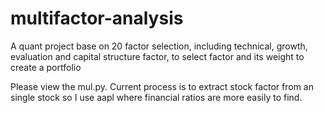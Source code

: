 # multifactor-analysis
A quant project base on 20 factor selection, including technical, growth, evaluation and capital structure factor, to select factor and its weight to create a portfolio

Please view the mul.py. Current process is to extract stock factor from an single stock so I use aapl where financial ratios are more easily to find.
